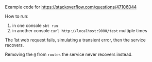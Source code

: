 Example code for https://stackoverflow.com/questions/47106044

How to run:
1. in one console `sbt run`
2. in another console `curl http://localhost:9000/test` multiple times

The 1st web request fails, simulating a transient error, then the service recovers.

Removing the `@` from `routes` the service never recovers instead.
